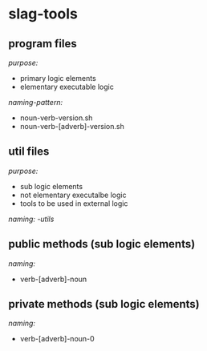 # slag-tools

## program files

*purpose:*
* primary logic elements
* elementary executable logic

*naming-pattern:*
* noun-verb-version.sh
* noun-verb-[adverb]-version.sh

## util files
*purpose:*
* sub logic elements
* not elementary executalbe logic
* tools to be used in external logic

*naming:*
*-utils*

## public methods (sub logic elements)
*naming:*
* verb-[adverb]-noun

## private methods (sub logic elements)
*naming:*
* verb-[adverb]-noun-0
